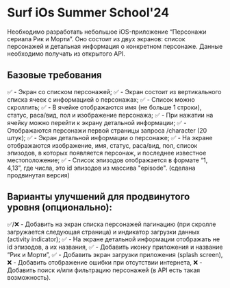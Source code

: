 # Surf iOs Summer School'24

Необходимо разработать небольшое iOS-приложение “Персонажи сериала Рик и Морти”.
Оно состоит из двух экранов: список персонажей и детальная информация о конкретном персонаже.
Данные необходимо получать из открытого API.

## Базовые требования
✅ - Экран со списком персонажей; 
✅ - Экран состоит из вертикального списка ячеек с информацией о персонажах;
✅ - Список можно скроллить;
✅ - В ячейке отображаются имя (не больше 1 строки), статус, раса/вид, пол и изображение персонажа;
✅ - При нажатии на ячейку можно перейти к экрану детальной информации;
✅ - Отображаются персонажи первой страницы запроса /character (20 штук);
✅ - Экран детальной информации о персонаже;
✅ - На экране отображаются изображение, имя, статус, раса/вид, пол, список эпизодов, в которых появляется персонаж, и последнее известное местоположение;
✅ - Список эпизодов отображается в формате “1, 4,13”, где числа, это id эпизодов из массива "episode". (сделана продвинутая версия)

## Варианты улучшений для продвинутого уровня (опционально):
✅/❌ - Добавить на экран списка персонажей пагинацию (при скролле загружается следующая страница) и индикатор загрузки данных (activity indicator);
✅ - На экране детальной информации отображать не id эпизодов, а их названия,
✅ - Добавить иконку приложения и название “Рик и Морти”,
✅ - Добавить экран загрузки приложения (splash screen),
❌ - Добавить отображение ошибки при отсутствии интернета,
❌ - Добавить поиск и/или фильтрацию персонажей (в API есть такая возможность).
